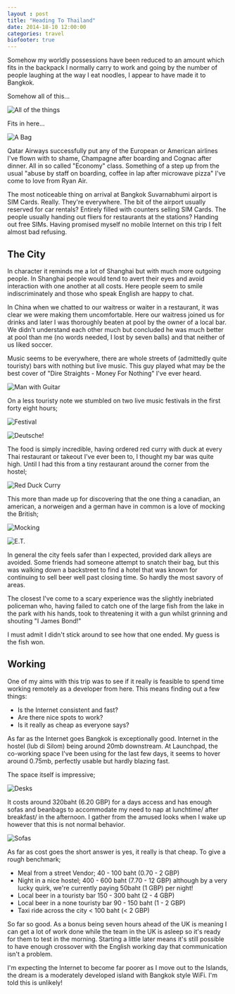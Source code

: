 ```yaml
---
layout : post
title: "Heading To Thailand"
date: 2014-18-10 12:00:00
categories: travel
biofooter: true
---
```


Somehow my worldly possessions have been reduced to an amount which fits in the backpack I normally carry to work and going by the number of people laughing at the way I eat noodles, I appear to have made it to Bangkok.

Somehow all of this...

![All of the things](/assets/images/travel/heading-to-thailand/stuff-on-table.jpg)

Fits in here...

![A Bag](/assets/images/travel/heading-to-thailand/in-the-bag.jpg)

Qatar Airways successfully put any of the European or American airlines I've flown with to shame, Champagne after boarding and Cognac after dinner. All in so called "Economy" class. Something of a step up from the usual "abuse by staff on boarding, coffee in lap after microwave pizza" I've come to love from Ryan Air.

The most noticeable thing on arrival at Bangkok Suvarnabhumi airport is SIM Cards. Really. They're everywhere. The bit of the airport usually reserved for car rentals? Entirely filled with counters selling SIM Cards. The people usually handing out fliers for restaurants at the stations? Handing out free SIMs. Having promised myself no mobile Internet on this trip I felt almost bad refusing.

## The City

In character it reminds me a lot of Shanghai but with much more outgoing people. In Shanghai people would tend to avert their eyes and avoid interaction with one another at all costs. Here people seem to smile indiscriminately and those who speak English are happy to chat.

In China when we chatted to our waitress or waiter in a restaurant, it was clear we were making them uncomfortable. Here our waitress joined us for drinks and later I was thoroughly beaten at pool by the owner of a local bar. We didn't understand each other much but concluded he was much better at pool than me (no words needed, I lost by seven balls) and that neither of us liked soccer.

Music seems to be everywhere, there are whole streets of (admittedly quite touristy) bars with nothing but live music. This guy played what may be the best cover of "Dire Straights - Money For Nothing" I've ever heard.

![Man with Guitar](/assets/images/travel/heading-to-thailand/guitar.jpg)

On a less touristy note we stumbled on two live music festivals in the first forty eight hours;

![Festival](/assets/images/travel/heading-to-thailand/festival.jpg)

![Deutsche!](/assets/images/travel/heading-to-thailand/drum-band.jpg)

The food is simply incredible, having ordered red curry with duck at every Thai restaurant or takeout I've ever been to, I thought my bar was quite high. Until I had this from a tiny restaurant around the corner from the hostel;

![Red Duck Curry](/assets/images/travel/heading-to-thailand/red-duck-curry.jpg)

This more than made up for discovering that the one thing a canadian, an american, a norweigen and a german have in common is a love of mocking the British;

![Mocking](/assets/images/travel/heading-to-thailand/only-tourists.jpg)

![E.T.](/assets/images/travel/heading-to-thailand/ET.jpg)

In general the city feels safer than I expected, provided dark alleys are avoided. Some friends had someone attempt to snatch their bag, but this was walking down a backstreet to find a hotel that was known for continuing to sell beer well past closing time. So hardly the most savory of areas.

The closest I've come to a scary experience was the slightly inebriated policeman who, having failed to catch one of the large fish from the lake in the park with his hands, took to threatening it with a gun whilst grinning and shouting "I James Bond!"

I must admit I didn't stick around to see how that one ended. My guess is the fish won.

## Working

One of my aims with this trip was to see if it really is feasible to spend time working remotely as a developer from here. This means finding out a few things:

* Is the Internet consistent and fast?
* Are there nice spots to work?
* Is it really as cheap as everyone says?

As far as the Internet goes Bangkok is exceptionally good. Internet in the hostel (lub di Silom) being around 20mb downstream. At Launchpad, the co-working space I've been using for the last few days, it seems to hover around 0.75mb, perfectly usable but hardly blazing fast.

The space itself is impressive;

![Desks](/assets/images/travel/heading-to-thailand/lp-desks.jpg)

It costs around 320baht (6.20 GBP) for a days access and has enough sofas and beanbags to accommodate my need to nap at lunchtime/ after breakfast/ in the afternoon. I gather from the amused looks when I wake up however that this is not normal behavior.

![Sofas](/assets/images/travel/heading-to-thailand/lp-sofas.jpg)

As far as cost goes the short answer is yes, it really is that cheap. To give a rough benchmark;

* Meal from a street Vendor; 40 - 100 baht (0.70 - 2 GBP)
* Night in a nice hostel; 400 - 600 baht (7.70 - 12 GBP) although by a very lucky quirk, we're currently paying 50baht (1 GBP) per night!
* Local beer in a touristy bar 150 - 300 baht (2 - 4 GBP)
* Local beer in a none touristy bar 90 - 150 baht (1 - 2 GBP)
* Taxi ride across the city < 100 baht (< 2 GBP)

So far so good. As a bonus being seven hours ahead of the UK is meaning I can get a lot of work done while the team in the UK is asleep so it's ready for them to test in the morning. Starting a little later means it's still possible to have enough crossover with the English working day that communication isn't a problem.

I'm expecting the Internet to become far poorer as I move out to the Islands, the dream is a moderately developed island with Bangkok style WiFi. I'm told this is unlikely!